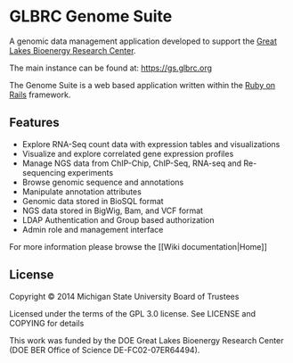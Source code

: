 # GLBRC Genome Suite

A genomic data management application developed to support the [Great Lakes Bioenergy Research Center](http://www.glbrc.org).

The main instance can be found at: https://gs.glbrc.org

The Genome Suite is a web based application written within the [Ruby on Rails](http://rubyonrails.org/) framework.

## Features

* Explore RNA-Seq count data with expression tables and visualizations
* Visualize and explore correlated gene expression profiles
* Manage NGS data from ChIP-Chip, ChIP-Seq, RNA-seq and Re-sequencing experiments
* Browse genomic sequence and annotations
* Manipulate annotation attributes
* Genomic data stored in BioSQL format
* NGS data stored in BigWig, Bam, and VCF format
* LDAP Authentication and Group based authorization
* Admin role and management interface


For more information please browse the [[Wiki documentation|Home]]


## License

Copyright © 2014 Michigan State University Board of Trustees

Licensed under the terms of the GPL 3.0 license. See LICENSE and COPYING for details

This work was funded by the DOE Great Lakes Bioenergy Research Center (DOE BER Office of Science DE-FC02-07ER64494).
